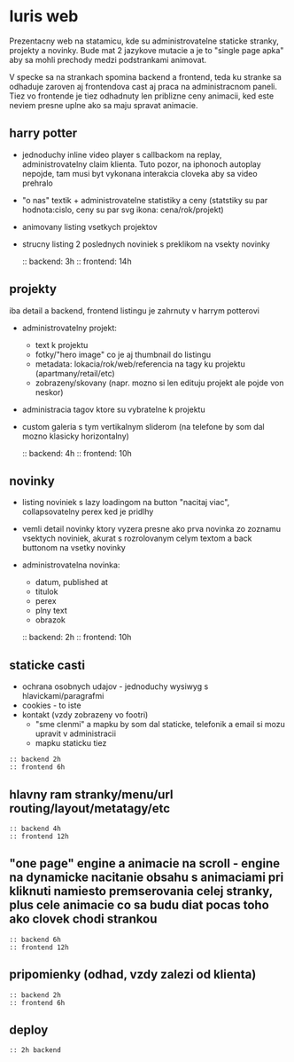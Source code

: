 # Iuris web 
Prezentacny web na statamicu, kde su administrovatelne staticke stranky, projekty a novinky. Bude mat 2 jazykove mutacie a je to "single page apka" aby sa mohli prechody medzi podstrankami animovat.

V specke sa na strankach spomina backend a frontend, teda ku stranke sa odhaduje zaroven aj frontendova cast aj praca na administracnom paneli. Tiez vo frontende je tiez odhadnuty len priblizne ceny animacii, ked este neviem presne uplne ako sa maju spravat animacie.


## harry potter
  - jednoduchy inline video player s callbackom na replay, administrovatelny claim klienta. Tuto pozor, na iphonoch autoplay nepojde, tam musi byt vykonana interakcia cloveka aby sa video prehralo
  - "o nas" textik + administrovatelne statistiky a ceny (statstiky su par hodnota:cislo, ceny su par svg ikona: cena/rok/projekt) 
  - animovany listing vsetkych projektov 
  - strucny listing 2 poslednych noviniek s preklikom na vsekty novinky
  
	:: backend: 3h
	:: frontend: 14h
	
## projekty 
iba detail a backend, frontend listingu je zahrnuty v harrym potterovi
  - administrovatelny projekt:
  	- text k projektu
	- fotky/"hero image" co je aj thumbnail do listingu
	- metadata: lokacia/rok/web/referencia na tagy ku projektu (apartmany/retail/etc)
	- zobrazeny/skovany (napr. mozno si len edituju projekt ale pojde von neskor)
  - administracia tagov ktore su vybratelne k projektu 
  - custom galeria s tym vertikalnym sliderom (na telefone by som dal mozno klasicky horizontalny)
  
	:: backend: 4h
	:: frontend: 10h
  
## novinky 
  - listing noviniek s lazy loadingom na button "nacitaj viac", collapsovatelny perex ked je pridlhy
  - vemli detail novinky ktory vyzera presne ako prva novinka zo zoznamu vsektych noviniek, akurat s rozrolovanym celym textom a back buttonom na vsetky novinky 
  - administrovatelna novinka: 
    - datum, published at
	- titulok
	- perex
	- plny text 
	- obrazok
  
	:: backend: 2h
	:: frontend: 10h
	
## staticke casti 
   - ochrana osobnych udajov - jednoduchy wysiwyg s hlavickami/paragrafmi
   - cookies - to iste
   - kontakt (vzdy zobrazeny vo footri) 
     - "sme clenmi" a mapku by som dal staticke, telefonik a email si mozu upravit v administracii 
	 - mapku staticku tiez 
	 
	:: backend 2h
	:: frontend 6h
	
## hlavny ram stranky/menu/url routing/layout/metatagy/etc
	
	:: backend 4h
	:: frontend 12h
	
## "one page" engine a animacie na scroll - engine na dynamicke nacitanie obsahu s animaciami pri kliknuti namiesto premserovania celej stranky, plus cele animacie co sa budu diat pocas toho ako clovek chodi strankou 

	:: backend 6h
	:: frontend 12h 
	
	
## pripomienky (odhad, vzdy zalezi od klienta)

	:: backend 2h
	:: frontend 6h
	
## deploy 

	:: 2h backend
	
	
